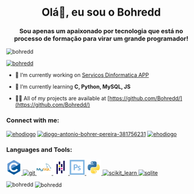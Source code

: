 <h1 align="center">Olá👋, eu sou o Bohredd</h1>
<h3 align="center">Sou apenas um apaixonado por tecnologia que está no processo de formação para virar um grande programador!</h3>

<p align="left"> <img src="https://komarev.com/ghpvc/?username=bohredd&label=Profile%20views&color=0e75b6&style=flat" alt="bohredd" /> </p>

<p align="left"> <a href="https://github.com/ryo-ma/github-profile-trophy"><img src="https://github-profile-trophy.vercel.app/?username=Bohredd&theme=discord" alt="bohredd" /></a> </p>

- 🔭 I’m currently working on [Servicos Dinformatica APP](https://github.com/Bohredd/DInformaticaAPP)

- 🌱 I’m currently learning **C, Python, MySQL, JS**

- 👨‍💻 All of my projects are available at [https://github.com/Bohredd/](https://github.com/Bohredd/)

<h3 align="left">Connect with me:</h3>
<p align="left">
<a href="https://twitter.com/ehodiogo" target="blank"><img align="center" src="https://raw.githubusercontent.com/rahuldkjain/github-profile-readme-generator/master/src/images/icons/Social/twitter.svg" alt="ehodiogo" height="30" width="40" /></a>
<a href="https://linkedin.com/in/dabpereira" target="blank"><img align="center" src="https://raw.githubusercontent.com/rahuldkjain/github-profile-readme-generator/master/src/images/icons/Social/linked-in-alt.svg" alt="diogo-antonio-bohrer-pereira-381756231" height="30" width="40" /></a>
<a href="https://instagram.com/ehodiogo" target="blank"><img align="center" src="https://raw.githubusercontent.com/rahuldkjain/github-profile-readme-generator/master/src/images/icons/Social/instagram.svg" alt="ehodiogo" height="30" width="40" /></a>
</p>

<h3 align="left">Languages and Tools:</h3>
<p align="left"> <a href="https://www.cprogramming.com/" target="_blank" rel="noreferrer"> <img src="https://raw.githubusercontent.com/devicons/devicon/master/icons/c/c-original.svg" alt="c" width="40" height="40"/> </a> <a href="https://git-scm.com/" target="_blank" rel="noreferrer"> <img src="https://www.vectorlogo.zone/logos/git-scm/git-scm-icon.svg" alt="git" width="40" height="40"/> </a> <a href="https://www.mysql.com/" target="_blank" rel="noreferrer"> <img src="https://raw.githubusercontent.com/devicons/devicon/master/icons/mysql/mysql-original-wordmark.svg" alt="mysql" width="40" height="40"/> </a> <a href="https://pandas.pydata.org/" target="_blank" rel="noreferrer"> <img src="https://raw.githubusercontent.com/devicons/devicon/2ae2a900d2f041da66e950e4d48052658d850630/icons/pandas/pandas-original.svg" alt="pandas" width="40" height="40"/> </a> <a href="https://www.photoshop.com/en" target="_blank" rel="noreferrer"> <img src="https://raw.githubusercontent.com/devicons/devicon/master/icons/photoshop/photoshop-line.svg" alt="photoshop" width="40" height="40"/> </a> <a href="https://www.python.org" target="_blank" rel="noreferrer"> <img src="https://raw.githubusercontent.com/devicons/devicon/master/icons/python/python-original.svg" alt="python" width="40" height="40"/> </a> <a href="https://scikit-learn.org/" target="_blank" rel="noreferrer"> <img src="https://upload.wikimedia.org/wikipedia/commons/0/05/Scikit_learn_logo_small.svg" alt="scikit_learn" width="40" height="40"/> </a> <a href="https://www.sqlite.org/" target="_blank" rel="noreferrer"> <img src="https://www.vectorlogo.zone/logos/sqlite/sqlite-icon.svg" alt="sqlite" width="40" height="40"/> </a> </p>

<p><img align="left" src="https://github-readme-stats.vercel.app/api/top-langs?username=bohredd&show_icons=true&locale=en&layout=compact" alt="bohredd" /></p>

<p>&nbsp;<img align="center" src="https://github-readme-stats.vercel.app/api?username=bohredd&show_icons=true&locale=en" alt="bohredd" /></p>
